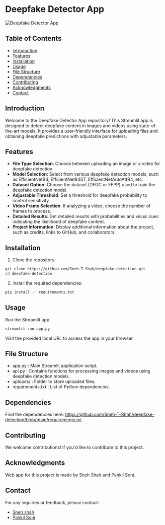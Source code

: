 # Deepfake Detector App

![Deepfake Detector App](link_to_your_app_screenshot.png)

## Table of Contents

- [Introduction](#introduction)
- [Features](#features)
- [Installation](#installation)
- [Usage](#usage)
- [File Structure](#file-structure)
- [Dependencies](#dependencies)
- [Contributing](#contributing)
- [Acknowledgments](#acknowledgments)
- [Contact](#contact)

## Introduction

Welcome to the Deepfake Detector App repository! This Streamlit app is designed to detect deepfake content in images and videos using state-of-the-art models. It provides a user-friendly interface for uploading files and obtaining deepfake predictions with adjustable parameters.

## Features

- **File Type Selection**: Choose between uploading an image or a video for deepfake detection.
- **Model Selection**: Select from various deepfake detection models, such as EfficientNetB4, EfficientNetB4ST, EfficientNetAutoAttB4, etc.
- **Dataset Option**: Choose the dataset (DFDC or FFPP) used to train the deepfake detection model.
- **Adjustable Threshold**: Set a threshold for deepfake probability to control sensitivity.
- **Video Frame Selection**: If analyzing a video, choose the number of frames to process.
- **Detailed Results**: Get detailed results with probabilities and visual cues indicating the likelihood of deepfake content.
- **Project Information**: Display additional information about the project, such as credits, links to GitHub, and collaborators.

## Installation

1. Clone the repository:

```bash
git clone https://github.com/Sneh-T-Shah/deepfake-detection.git
cd deepfake-detection
```

2. Install the required dependencies:

```bash
pip install -r requirements.txt
```

## Usage

Run the Streamlit app:
```bash
streamlit run app.py
```
Visit the provided local URL to access the app in your browser.

## File Structure
- app.py : Main Streamlit application script.
- api.py : Contains functions for processing images and videos using deepfake detection models.
- uploads/ : Folder to store uploaded files.
- requirements.txt : List of Python dependencies.

## Dependencies

Find the dependencies here: https://github.com/Sneh-T-Shah/deepfake-detection/blob/main/requirements.txt

## Contributing
We welcome contributions! If you'd like to contribute to this project.


## Acknowledgments
Web app for this project is made by Sneh Shah and Pankil Soni.

## Contact
For any inquiries or feedback, please contact:

- [Sneh shah](https://github.com/Sneh-T-Shah/)
- [Pankil Soni](https://github.com/pankil-soni/)
